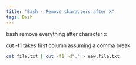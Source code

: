 ```yaml
---
title: "Bash - Remove characters after X"
tags: Bash
---
```



bash remove everything after character x

cut -f1 takes first column assuming a comma break

```bash
cat file.txt | cut -f1 -d"," > new.file.txt
```


